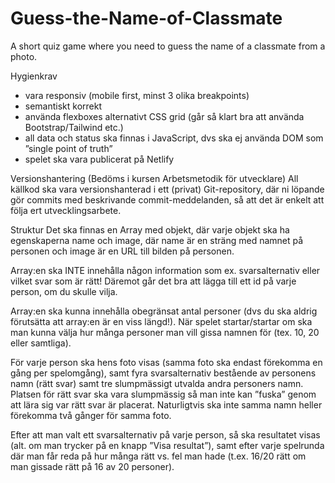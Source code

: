 # Guess-the-Name-of-Classmate
A short quiz game where you need to guess the name of a classmate from a photo.

Hygienkrav

- vara responsiv (mobile first, minst 3 olika breakpoints)
- semantiskt korrekt
- använda flexboxes alternativt CSS grid (går så klart bra att använda Bootstrap/Tailwind etc.)
- all data och status ska finnas i JavaScript, dvs ska ej använda DOM som ”single point of truth”
- spelet ska vara publicerat på Netlify
 

Versionshantering
(Bedöms i kursen Arbetsmetodik för utvecklare) All källkod ska vara versionshanterad i ett (privat) Git-repository, där ni löpande gör commits med beskrivande commit-meddelanden, så att det är enkelt att följa ert utvecklingsarbete.
 

Struktur
Det ska finnas en Array med objekt, där varje objekt ska ha egenskaperna name och image, där name är en sträng med namnet på personen och image är en URL till bilden på personen.

Array:en ska INTE innehålla någon information som ex. svarsalternativ eller vilket svar som är rätt! Däremot går det bra att lägga till ett id på varje person, om du skulle vilja.

Array:en ska kunna innehålla obegränsat antal personer (dvs du ska aldrig förutsätta att array:en är en viss längd!). När spelet startar/startar om ska man kunna välja hur många personer man vill gissa namnen för (tex. 10, 20 eller samtliga).

För varje person ska hens foto visas (samma foto ska endast förekomma en gång per spelomgång), samt fyra svarsalternativ bestående av personens namn (rätt svar) samt tre slumpmässigt utvalda andra personers namn. Platsen för rätt svar ska vara slumpmässig så man inte kan ”fuska” genom att lära sig var rätt svar är placerat. Naturligtvis ska inte samma namn heller förekomma två gånger för samma foto.

Efter att man valt ett svarsalternativ på varje person, så ska resultatet visas (alt. om man trycker på en knapp ”Visa resultat”), samt efter varje spelrunda där man får reda på hur många rätt vs. fel man hade (t.ex. 16/20 rätt om man gissade rätt på 16 av 20 personer).


